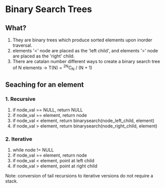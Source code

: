 # Binary Search Trees
## What?
1. They are binary trees which produce sorted elements upon inorder traversal.
1. elements '<' node are placed as the 'left child', and elements '>' node are placed as the 'right' child.
1. There are catalan number different ways to create a binary search tree of N elements -> T(N) = <sup>2N</sup>C<sub>N</sub> / (N + 1)

## Seaching for an element
### 1. Recursive
1. if node_val == NULL, return NULL
1. if node_val == element, return node
1. if node_val < element, return binarysearch(node_left_child, element)
1. if node_val > element, return binarysearch(node_right_child, element)

### 2. Iterative
1. while node != NULL
1. if node_val == element, return node
1. if node_val < element, point at left child
1. if node_val > element, point at right child

Note: conversion of tail recursions to iterative versions do not require a stack.




